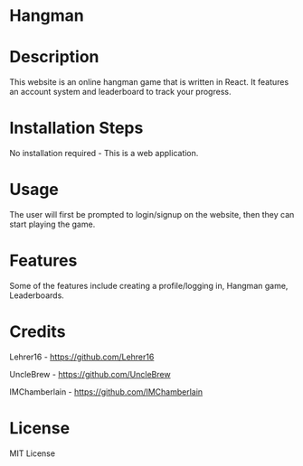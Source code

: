 # Hangman

# Description 
This website is an online hangman game that is written in React. It features an account system and leaderboard to track your progress.

# Installation Steps
No installation required - This is a web application.

# Usage
The user will first be prompted to login/signup on the website, then they can start playing the game.

# Features
Some of the features include creating a profile/logging in, Hangman game, Leaderboards.

# Credits
Lehrer16 - https://github.com/Lehrer16 

UncleBrew - https://github.com/UncleBrew

IMChamberlain - https://github.com/IMChamberlain

# License
MIT License




